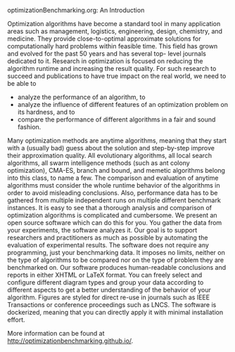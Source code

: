 optimizationBenchmarking.org: An Introduction

Optimization algorithms have become a standard tool in many
application areas such as management, logistics, engineering, design,
chemistry, and medicine. They provide close-to-optimal approximate
solutions for computationally hard problems within feasible time. This
field has grown and evolved for the past 50 years and has several top-
level journals dedicated to it. Research in optimization is focused on
reducing the algorithm runtime and increasing the result quality. For
such research to succeed and publications to have true impact on the
real world, we need to be able to

  - analyze the performance of an algorithm, to  
  - analyze the influence of different features of an optimization
    problem on its hardness, and to  
  - compare the performance of different algorithms in a fair and
    sound fashion.

Many optimization methods are anytime algorithms, meaning that they
start with a (usually bad) guess about the solution and step-by-step
improve their approximation quality. All evolutionary algorithms, all
local search algorithms, all swarm intelligence methods (such as ant
colony optimization), CMA-ES, branch and bound, and memetic algorithms
belong into this class, to name a few. The comparison and evaluation
of anytime algorithms must consider the whole runtime behavior of the
algorithms in order to avoid misleading conclusions. Also, performance
data has to be gathered from multiple independent runs on multiple
different benchmark instances. It is easy to see that a thorough
analysis and comparison of optimization algorithms is complicated and
cumbersome. We present an open source software which can do this for
you. You gather the data from your experiments, the software analyzes
it. Our goal is to support researchers and practitioners as much as
possible by automating the evaluation of experimental results. The
software does not require any programming, just your benchmarking
data. It imposes no limits, neither on the type of algorithms to be
compared nor on the type of problem they are benchmarked on. Our
software produces human-readable conclusions and reports in either
XHTML or LaTeX format. You can freely select and configure different
diagram types and group your data according to different aspects to
get a better understanding of the behavior of your algorithm. Figures
are styled for direct re-use in journals such as IEEE Transactions or
conference proceedings such as LNCS. The software is dockerized,
meaning that you can directly apply it with minimal installation
effort.

More information can be found at http://optimizationbenchmarking.github.io/.